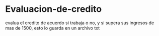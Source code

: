 # Evaluacion-de-credito
evalua el credito de acuerdo si trabaja o no, y si supera sus ingresos de mas de 1500, esto lo guarda en un archivo txt
